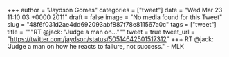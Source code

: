 
+++
author = "Jaydson Gomes"
categories = ["tweet"]
date = "Wed Mar 23 11:10:03 +0000 2011"
draft = false
image = "No media found for this Tweet"
slug = "48f6f031d2ae4dd692093abf887f78e811567a0c"
tags = ["tweet"]
title = """RT @jack: "Judge a man on..."""
tweet = true
tweet_url = "https://twitter.com/jaydson/status/50514642501517312"
+++
RT @jack: 'Judge a man on how he reacts to failure, not success." - MLK
